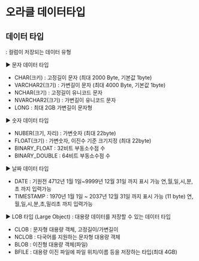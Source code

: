 
# 오라클 데이터타입

## 데이터 타입
: 컬럼이 저장되는 데이터 유형

▶ 문자 데이터 타입
- CHAR(크키)            : 고정길이 문자 (최대 2000 Byte, 기본값 1byte)
- VARCHAR2(크기)        : 가변길이 문자 (최대 4000 Byte, 기본값 1byte)
- NCHAR(크기)           : 고정길이 유니코드 문자
- NVARCHAR2(크기)       : 가변길이 유니코드 문자
- LONG                  : 최대 2GB 가변길이 문자형

▶ 숫자 데이터 타입
- NUBER(크기, 자리)     : 가변숫자 (최대 22byte)
- FLOAT(크기)           : 가변숫자, 이진수 기준 크기지정 (최대 22byte)
- BINARY_FLOAT          : 32비트 부동소수점 수
- BINARY_DOUBLE         : 64비트 부동소수점 수

▶ 날짜 데이터 타입
- DATE                  : 기원전 4712년 1월 1일~9999년 12월 31일 까지 표시 가능
                          연,월,일,시,분,초 까지 입력가능
- TIMESTAMP             : 1970년 1월 1일 ~ 2037년 12월 31일 까지 표시 가능 (11 byte)
                          연,월,일,시,분,초,밀리초 까지 입력가능

▶ LOB 타입 (Large Object)
: 대용량 데이터를 저장할 수 있는 데이터 타입
- CLOB                  : 문자형 대용량 객체, 고정길이/가변길이
- NCLOB                 : 다국어를 지원하는 문자형 대용량 객체
- BLOB                  : 이진형 대용량 객체(파일)
- BFILE                 : 대용량 이진 파일에 파일 위치/이름 등을 저장하는 타입(최대 4GB)